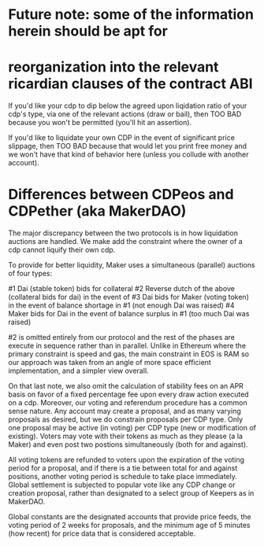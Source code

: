 
# Future note: some of the information herein should be apt for 
# reorganization into the relevant ricardian clauses of the contract ABI

If you'd like your cdp to dip below the agreed upon liqidation ratio
of your cdp's type, via one of the relevant actions (draw or bail),
then TOO BAD because you won't be permitted (you'll hit an assertion).

If you'd like to liquidate your own CDP in the event of significant price slippage,
then TOO BAD because that would let you print free money and we won't have that kind
of behavior here (unless you collude with another account).

# Differences between CDPeos and CDPether (aka MakerDAO)

The major discrepancy between the two protocols is in how
liquidation auctions are handled. We make add the constraint
where the owner of a cdp cannot liquify their own cdp.

To provide for better liquidity, Maker uses a simultaneous (parallel) 
auctions of four types:

#1 Dai (stable token) bids for collateral
#2 Reverse dutch of the above (collateral bids for dai) in the event of 
#3 Dai bids for Maker (voting token) in the event of balance shortage in #1 (not enough Dai was raised)
#4 Maker bids for Dai in the event of balance surplus in #1 (too much Dai was raised) 

#2 is omitted entirely from our protocol and the rest of the phases are 
execute in sequence rather than in parallel. Unlike in Ethereum where the primary constraint is 
speed and gas, the main constraint in EOS is RAM so our approach was taken from an angle of more space
efficient implementation, and a simpler view overall. 

On that last note, we also omit the calculation of stability fees on an APR basis on favor of a fixed percentage fee
upon every draw action executed on a cdp. Moreover, our voting and referendum procedure has a common sense nature.
Any account may create a proposal, and as many varying proposals as desired,
but we do constrain proposals per CDP type. Only one proposal may be active (in voting) per CDP type (new or modification of existing).
Voters may vote with their tokens as much as they please (a la Maker) and even post two postions simultaneously (both for and against).

All voting tokens are refunded to voters upon the expiration of the voting period for a proposal, and if there is a tie between total 
for and against positions, another voting period is schedule to take place immediately.
Global settlement is subjected to popular vote like any CDP change or creation proposal, rather than designated 
to a select group of Keepers as in MakerDAO.

Global constants are the designated accounts that provide price feeds, the voting period of 2 weeks for proposals, and the minimum 
age of 5 minutes (how recent) for price data that is considered acceptable. 
